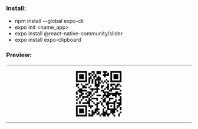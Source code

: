 ### Install:
* npm install --global expo-cli
* expo init <name_app>
* expo install @react-native-community/slider
* expo install expo-clipboard

### Preview:
<hr> 
     <p align="center">
     <img src="./src/assets/react-native-password.png" width="25%" alt="">
     </p>
<hr>
